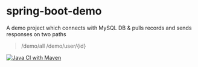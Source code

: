 # spring-boot-demo

A demo project which connects with MySQL DB & pulls records and sends responses on two paths
> /demo/all
> /demo/user/{id}

[![Java CI with Maven](https://github.com/workiy-ca/spring-boot-demo/actions/workflows/maven.yml/badge.svg)](https://github.com/workiy-ca/spring-boot-demo/actions/workflows/maven.yml)
